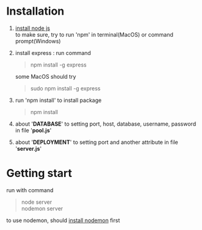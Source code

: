 # Installation
1. [install node js](https://nodejs.org/en/download/) \
    to make sure, try to run 'npm' in terminal(MacOS) or command prompt(Windows)
2. install express : run command
    >npm install -g express
    
    some MacOS should try
    >sudo npm install -g express
3. run 'npm install' to install package
    >npm install
4. about \'**DATABASE**\' to setting port, host, database, username, password in file \'**pool.js**\'
5. about \'**DEPLOYMENT**\' to setting port and another attribute in file \'**server.js**\'
# Getting start 
run with command
>node server\
>nodemon server

to use nodemon, should
[install nodemon](https://www.npmjs.com/package/nodemon?activeTab=readme) first







